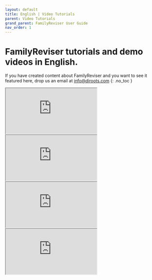 ```yaml
---
layout: default
title: English | Video Tutorials
parent: Video Tutorials
grand_parent: FamilyReviser User Guide
nav_order: 1
---
```


# FamilyReviser tutorials and demo videos in English.
If you have created content about FamilyReviser and you want to see it featured here, drop us an email at info@diroots.com
{: .no_toc }

 <div class="di-iframe-container">
  <iframe
  title="FamilyReviser | FamilyReviser Revit Add-in | Version 1.2"
  class="di-responsive-iframe" 
  src="https://www.youtube.com/embed/9oDRpG1BAYU">
  </iframe>
</div> 

 <div class="di-iframe-container">
  <iframe
  title="FamilyReviser | FamilyReviser | Creating Revit Families repositories"
  class="di-responsive-iframe" 
  src="https://www.youtube.com/embed/uoZJNiijjJw">
  </iframe>
</div> 

 <div class="di-iframe-container">
  <iframe
  title="FamilyReviser | FamilyReviser || Diroots || Revit Addin || Revit User || must watch"
  class="di-responsive-iframe"
  src="https://www.youtube.com/embed/5mIFJh6mNqk">
  </iframe>
</div> 

 <div class="di-iframe-container">
  <iframe
  title="FamilyReviser | FamilyReviser | Revit Add-in For Managing Families and Worksets - DiRoots"
  class="di-responsive-iframe"
  src="https://www.youtube.com/embed/p-kz5_zfcls">
  </iframe>
</div>